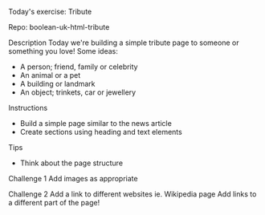 Today's exercise: Tribute

Repo: boolean-uk-html-tribute

Description
Today we're building a simple tribute page to someone or something you love! Some ideas:

- A person; friend, family or celebrity
- An animal or a pet
- A building or landmark
- An object; trinkets, car or jewellery

Instructions
- Build a simple page similar to the news article
- Create sections using heading and text elements

Tips
- Think about the page structure

Challenge 1
Add images as appropriate

Challenge 2
Add a link to different websites ie. Wikipedia page
Add links to a different part of the page!